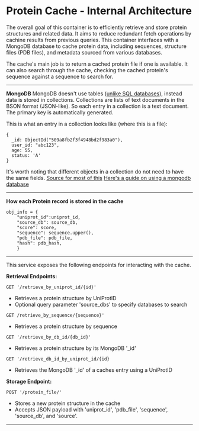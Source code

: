 # Protein Cache - Internal Architecture

  

The overall goal of this container is to efficiently retrieve and store protein structures and related data. It aims to reduce redundant fetch operations by cachine results from previous queries. This container interfaces with a MongoDB database to cache protein data, including sequences, structure files (PDB files), and metadata sourced from various databases.

The cache's main job is to return a cached protein file if one is available. It can also search through the cache, checking the cached protein's sequence against a sequence to search for.

---
**MongoDB**
MongoDB doesn't use tables ([unlike SQL databases](https://www.mongodb.com/docs/manual/reference/sql-comparison/)), instead data is stored in collections. 
Collections are lists of text documents in the BSON format (JSON-like).
So each entry in a collection is a text document. The primary key is automatically generated. 

This is what an entry in a collection looks like (where this is a file):
```BSON
{                                            
  _id: ObjectId("509a8fb2f3f4948bd2f983a0"), 
  user_id: "abc123",                         
  age: 55,                                   
  status: 'A'                                
}                                            
```
It's worth noting that different objects in a collection do not need to have the same fields.
[Source for most of this](https://www.mongodb.com/docs/manual/faq/fundamentals/)
[Here's a guide on using a mongodb database](https://www.mongodb.com/docs/manual/crud/#std-label-crud)

---
**How each Protein record is stored in the cache**

```
obj_info = {
	"uniprot_id":uniprot_id,
	"source_db": source_db,
	"score": score,
	"sequence": sequence.upper(),
	"pdb_file": pdb_file,
	"hash": pdb_hash,
	}
```

---
This service exposes the following endpoints for interacting with the cache.

**Retrieval Endpoints:**

 ```
 GET '/retrieve_by_uniprot_id/{id}'
 ```
- Retrieves a protein structure by UniProtID
- Optional query parameter 'source_dbs' to specify databases to search

```
GET /retrieve_by_sequence/{sequence}'
```
- Retrieves a protein structure by sequence

```
GET '/retrieve_by_db_id/{db_id}'
```
- Retrieves a protein structure by its MongoDB '_id'
 
```
GET '/retrieve_db_id_by_uniprot_id/{id}
```
- Retrieves the MongoDB '_id' of a caches entry using a UniProtID

**Storage Endpoint:**
```
POST '/protein_file/'
```
- Stores a new protein structure in the cache
- Accepts JSON payload with 'uniprot_id', 'pdb_file', 'sequence', 'source_db', and 'source'.

---